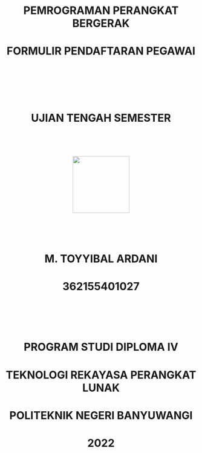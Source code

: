 <h1 align="center">PEMROGRAMAN PERANGKAT BERGERAK</h1>
<h1 align="center">FORMULIR PENDAFTARAN PEGAWAI</h1>
<br>
    <br>
        <br>
            <br>
                <br>
                    <h1 align="center">UJIAN TENGAH SEMESTER</h1>
                <br>
            <br>
        <br>
            <p align="center"><img src="https://poliwangi.ac.id/wp-content/uploads/2020/12/logo-poliwangi.png" width ="150"></p>
        <br>
            <br>
                <br>
                    <h1 align="center">M. TOYYIBAL ARDANI</h1>
                    <h1 align="center">362155401027</h1>
                <br>
            <br>
        <br>
    <br>
        <h1 align="center">PROGRAM STUDI DIPLOMA IV</h1>
        <h1 align="center">TEKNOLOGI REKAYASA PERANGKAT LUNAK</h1>
        <h1 align="center">POLITEKNIK NEGERI BANYUWANGI</h1>
        <h1 align="center">2022</h1>
